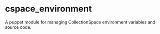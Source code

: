 cspace_environment
==================

A puppet module for managing CollectionSpace environment variables and source code.
